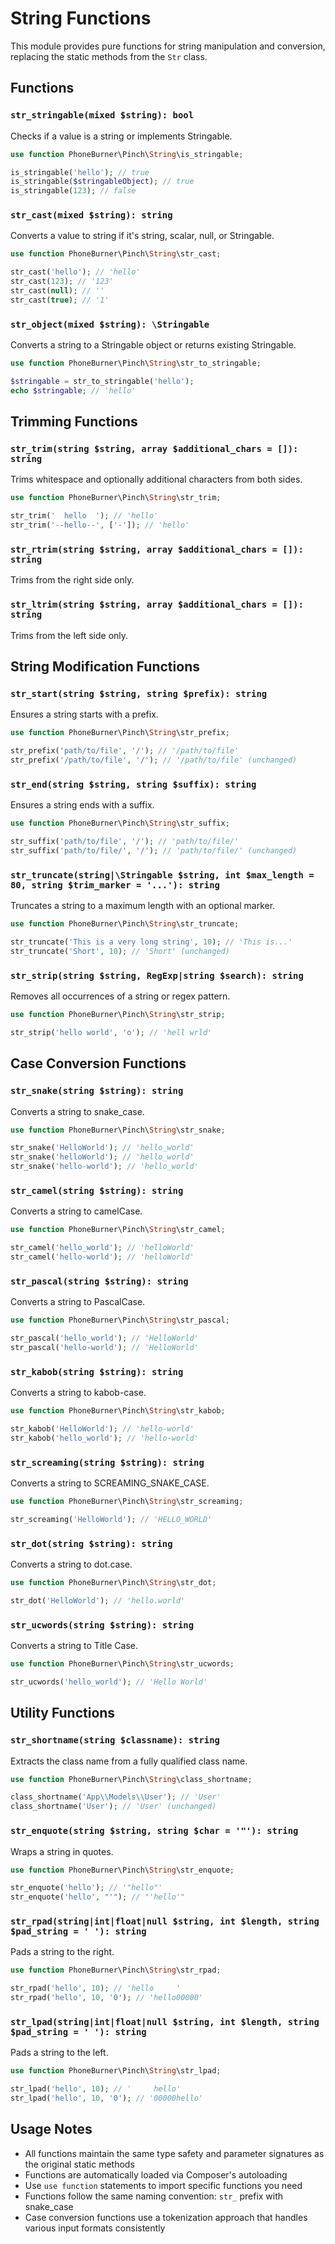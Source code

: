 # String Functions

This module provides pure functions for string manipulation and conversion, replacing the static methods from the `Str` class.

## Functions

### `str_stringable(mixed $string): bool`

Checks if a value is a string or implements Stringable.

```php
use function PhoneBurner\Pinch\String\is_stringable;

is_stringable('hello'); // true
is_stringable($stringableObject); // true
is_stringable(123); // false
```

### `str_cast(mixed $string): string`

Converts a value to string if it's string, scalar, null, or Stringable.

```php
use function PhoneBurner\Pinch\String\str_cast;

str_cast('hello'); // 'hello'
str_cast(123); // '123'
str_cast(null); // ''
str_cast(true); // '1'
```

### `str_object(mixed $string): \Stringable`

Converts a string to a Stringable object or returns existing Stringable.

```php
use function PhoneBurner\Pinch\String\str_to_stringable;

$stringable = str_to_stringable('hello');
echo $stringable; // 'hello'
```

## Trimming Functions

### `str_trim(string $string, array $additional_chars = []): string`

Trims whitespace and optionally additional characters from both sides.

```php
use function PhoneBurner\Pinch\String\str_trim;

str_trim('  hello  '); // 'hello'
str_trim('--hello--', ['-']); // 'hello'
```

### `str_rtrim(string $string, array $additional_chars = []): string`

Trims from the right side only.

### `str_ltrim(string $string, array $additional_chars = []): string`

Trims from the left side only.

## String Modification Functions

### `str_start(string $string, string $prefix): string`

Ensures a string starts with a prefix.

```php
use function PhoneBurner\Pinch\String\str_prefix;

str_prefix('path/to/file', '/'); // '/path/to/file'
str_prefix('/path/to/file', '/'); // '/path/to/file' (unchanged)
```

### `str_end(string $string, string $suffix): string`

Ensures a string ends with a suffix.

```php
use function PhoneBurner\Pinch\String\str_suffix;

str_suffix('path/to/file', '/'); // 'path/to/file/'
str_suffix('path/to/file/', '/'); // 'path/to/file/' (unchanged)
```

### `str_truncate(string|\Stringable $string, int $max_length = 80, string $trim_marker = '...'): string`

Truncates a string to a maximum length with an optional marker.

```php
use function PhoneBurner\Pinch\String\str_truncate;

str_truncate('This is a very long string', 10); // 'This is...'
str_truncate('Short', 10); // 'Short' (unchanged)
```

### `str_strip(string $string, RegExp|string $search): string`

Removes all occurrences of a string or regex pattern.

```php
use function PhoneBurner\Pinch\String\str_strip;

str_strip('hello world', 'o'); // 'hell wrld'
```

## Case Conversion Functions

### `str_snake(string $string): string`

Converts a string to snake_case.

```php
use function PhoneBurner\Pinch\String\str_snake;

str_snake('HelloWorld'); // 'hello_world'
str_snake('helloWorld'); // 'hello_world'
str_snake('hello-world'); // 'hello_world'
```

### `str_camel(string $string): string`

Converts a string to camelCase.

```php
use function PhoneBurner\Pinch\String\str_camel;

str_camel('hello_world'); // 'helloWorld'
str_camel('hello-world'); // 'helloWorld'
```

### `str_pascal(string $string): string`

Converts a string to PascalCase.

```php
use function PhoneBurner\Pinch\String\str_pascal;

str_pascal('hello_world'); // 'HelloWorld'
str_pascal('hello-world'); // 'HelloWorld'
```

### `str_kabob(string $string): string`

Converts a string to kabob-case.

```php
use function PhoneBurner\Pinch\String\str_kabob;

str_kabob('HelloWorld'); // 'hello-world'
str_kabob('hello_world'); // 'hello-world'
```

### `str_screaming(string $string): string`

Converts a string to SCREAMING_SNAKE_CASE.

```php
use function PhoneBurner\Pinch\String\str_screaming;

str_screaming('HelloWorld'); // 'HELLO_WORLD'
```

### `str_dot(string $string): string`

Converts a string to dot.case.

```php
use function PhoneBurner\Pinch\String\str_dot;

str_dot('HelloWorld'); // 'hello.world'
```

### `str_ucwords(string $string): string`

Converts a string to Title Case.

```php
use function PhoneBurner\Pinch\String\str_ucwords;

str_ucwords('hello_world'); // 'Hello World'
```

## Utility Functions

### `str_shortname(string $classname): string`

Extracts the class name from a fully qualified class name.

```php
use function PhoneBurner\Pinch\String\class_shortname;

class_shortname('App\\Models\\User'); // 'User'
class_shortname('User'); // 'User' (unchanged)
```

### `str_enquote(string $string, string $char = '"'): string`

Wraps a string in quotes.

```php
use function PhoneBurner\Pinch\String\str_enquote;

str_enquote('hello'); // '"hello"'
str_enquote('hello', "'"); // "'hello'"
```

### `str_rpad(string|int|float|null $string, int $length, string $pad_string = ' '): string`

Pads a string to the right.

```php
use function PhoneBurner\Pinch\String\str_rpad;

str_rpad('hello', 10); // 'hello     '
str_rpad('hello', 10, '0'); // 'hello00000'
```

### `str_lpad(string|int|float|null $string, int $length, string $pad_string = ' '): string`

Pads a string to the left.

```php
use function PhoneBurner\Pinch\String\str_lpad;

str_lpad('hello', 10); // '     hello'
str_lpad('hello', 10, '0'); // '00000hello'
```

## Usage Notes

- All functions maintain the same type safety and parameter signatures as the original static methods
- Functions are automatically loaded via Composer's autoloading
- Use `use function` statements to import specific functions you need
- Functions follow the same naming convention: `str_` prefix with snake_case
- Case conversion functions use a tokenization approach that handles various input formats consistently
